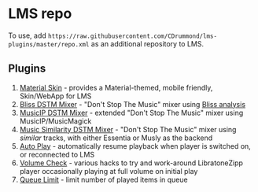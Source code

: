 # LMS repo

To use, add `https://raw.githubusercontent.com/CDrummond/lms-plugins/master/repo.xml` as an additional repository to LMS.

## Plugins

1. [Material Skin](https://github.com/CDrummond/lms-material) - provides a Material-themed, mobile friendly, Skin/WebApp for LMS
2. [Bliss DSTM Mixer](https://github.com/CDrummond/lms-blissmixer) - "Don't Stop The Music" mixer using [Bliss analysis](https://github.com/CDrummond/bliss-analyser)
3. [MusicIP DSTM Mixer](https://github.com/CDrummond/lms-mipmixer) - extended "Don't Stop The Music" mixer using MusicIP/MusicMagick
4. [Music Similarity DSTM Mixer](https://github.com/CDrummond/lms-musicsimilarity) - "Don't Stop The Music" mixer using *similar* tracks, with either Essentia or Musly as the backend
5. [Auto Play](https://github.com/CDrummond/lms-autoplay) - automatically resume playback when player is switched on, or reconnected to LMS
6. [Volume Check](https://github.com/CDrummond/lms-volumecheck) - various hacks to try and work-around LibratoneZipp player occasionally playing at full volume on initial play
7. [Queue Limit](https://github.com/CDrummond/lms-queuelimit) - limit number of played items in queue
